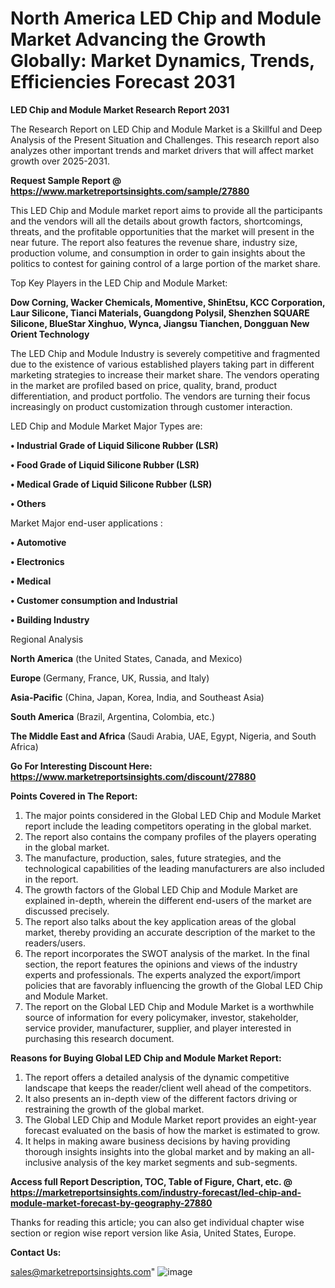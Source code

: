 # North America LED Chip and Module Market Advancing the Growth Globally: Market Dynamics, Trends, Efficiencies Forecast 2031

<strong>LED Chip and Module Market Research Report 2031</strong>

The Research Report on LED Chip and Module Market is a Skillful and Deep Analysis of the Present Situation and Challenges. This research report also analyzes other important trends and market drivers that will affect market growth over 2025-2031.

<strong>Request Sample Report @ <a href=https://www.marketreportsinsights.com/sample/27880>https://www.marketreportsinsights.com/sample/27880</a></strong>

This LED Chip and Module market report aims to provide all the participants and the vendors will all the details about growth factors, shortcomings, threats, and the profitable opportunities that the market will present in the near future. The report also features the revenue share, industry size, production volume, and consumption in order to gain insights about the politics to contest for gaining control of a large portion of the market share.

Top Key Players in the LED Chip and Module Market:

<strong>Dow Corning, Wacker Chemicals, Momentive, ShinEtsu, KCC Corporation, Laur Silicone, Tianci Materials, Guangdong Polysil, Shenzhen SQUARE Silicone, BlueStar Xinghuo, Wynca, Jiangsu Tianchen, Dongguan New Orient Technology</strong>

The LED Chip and Module Industry is severely competitive and fragmented due to the existence of various established players taking part in different marketing strategies to increase their market share. The vendors operating in the market are profiled based on price, quality, brand, product differentiation, and product portfolio. The vendors are turning their focus increasingly on product customization through customer interaction.

LED Chip and Module Market Major Types are:

<strong>• Industrial Grade of Liquid Silicone Rubber (LSR)

• Food Grade of Liquid Silicone Rubber (LSR)

• Medical Grade of Liquid Silicone Rubber (LSR)

• Others</strong>

Market Major end-user applications :

<strong>• Automotive

• Electronics

• Medical

• Customer consumption and Industrial

• Building Industry</strong>

Regional Analysis

</u><strong><b>North America</b></strong> (the United States, Canada, and Mexico)

<strong><b>Europe </b></strong>(Germany, France, UK, Russia, and Italy)

<strong><b>Asia-Pacific</b></strong> (China, Japan, Korea, India, and Southeast Asia)

<strong><b>South America</b></strong> (Brazil, Argentina, Colombia, etc.)

<strong><b>The Middle East and Africa</b></strong> (Saudi Arabia, UAE, Egypt, Nigeria, and South Africa)

<strong>Go For Interesting Discount Here: <a href=https://www.marketreportsinsights.com/discount/27880>https://www.marketreportsinsights.com/discount/27880</a></strong>

<strong>Points Covered in The Report:</strong>
<ol>
  <li>The major points considered in the Global LED Chip and Module Market report include the leading competitors operating in the global market.</li>
  <li>The report also contains the company profiles of the players operating in the global market.</li>
  <li>The manufacture, production, sales, future strategies, and the technological capabilities of the leading manufacturers are also included in the report.</li>
  <li>The growth factors of the Global LED Chip and Module Market are explained in-depth, wherein the different end-users of the market are discussed precisely.</li>
  <li>The report also talks about the key application areas of the global market, thereby providing an accurate description of the market to the readers/users.</li>
  <li>The report incorporates the SWOT analysis of the market. In the final section, the report features the opinions and views of the industry experts and professionals. The experts analyzed the export/import policies that are favorably influencing the growth of the Global LED Chip and Module Market.</li>
  <li>The report on the Global LED Chip and Module Market is a worthwhile source of information for every policymaker, investor, stakeholder, service provider, manufacturer, supplier, and player interested in purchasing this research document.</li>
</ol>
<strong>Reasons for Buying Global LED Chip and Module Market Report:</strong>

<ol>
  <li>The report offers a detailed analysis of the dynamic competitive landscape that keeps the reader/client well ahead of the competitors.</li>
  <li>It also presents an in-depth view of the different factors driving or restraining the growth of the global market.</li>
  <li>The Global LED Chip and Module Market report provides an eight-year forecast evaluated on the basis of how the market is estimated to grow.</li>
  <li>It helps in making aware business decisions by having providing thorough insights insights into the global market and by making an all-inclusive analysis of the key market segments and sub-segments.</li>
</ol>
<strong>Access full Report Description, TOC, Table of Figure, Chart, etc. @ <a href=https://marketreportsinsights.com/industry-forecast/led-chip-and-module-market-forecast-by-geography-27880>https://marketreportsinsights.com/industry-forecast/led-chip-and-module-market-forecast-by-geography-27880</a></strong>


Thanks for reading this article; you can also get individual chapter wise section or region wise report version like Asia, United States, Europe.

<strong>Contact Us:</strong>

sales@marketreportsinsights.com"
![image](https://github.com/user-attachments/assets/753783b8-7729-4bbe-88b4-5dbf6e135433)
